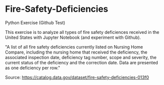 # Fire-Safety-Deficiencies
Python Exercise (Github Test)

This exercise is to analyze all types of fire safety deficiences received in the United States with Jupyter Notebook (and experiment with Github).


"A list of all fire safety deficiencies currently listed on Nursing Home Compare, including the nursing home that received the deficiency, the associated inspection date, deficiency tag number, scope and severity, the current status of the deficiency and the correction date. Data are presented as one deficiency per row." 

Source: https://catalog.data.gov/dataset/fire-safety-deficiencies-013f0 
